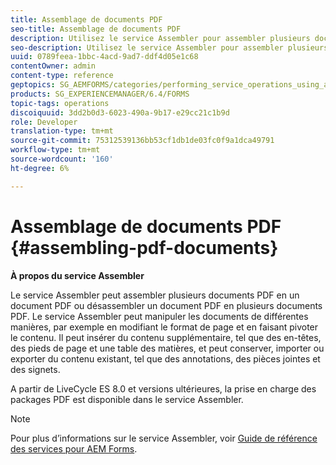 ```yaml
---
title: Assemblage de documents PDF
seo-title: Assemblage de documents PDF
description: Utilisez le service Assembler pour assembler plusieurs documents PDF en un document PDF ou pour désassembler un document PDF en plusieurs documents PDF.
seo-description: Utilisez le service Assembler pour assembler plusieurs documents PDF en un document PDF ou pour désassembler un document PDF en plusieurs documents PDF.
uuid: 0789feea-1bbc-4acd-9ad7-ddf4d05e1c68
contentOwner: admin
content-type: reference
geptopics: SG_AEMFORMS/categories/performing_service_operations_using_apis
products: SG_EXPERIENCEMANAGER/6.4/FORMS
topic-tags: operations
discoiquuid: 3dd2b0d3-6023-490a-9b17-e29cc21c1b9d
role: Developer
translation-type: tm+mt
source-git-commit: 75312539136bb53cf1db1de03fc0f9a1dca49791
workflow-type: tm+mt
source-wordcount: '160'
ht-degree: 6%

---
```



# Assemblage de documents PDF {#assembling-pdf-documents}

**À propos du service Assembler**

Le service Assembler peut assembler plusieurs documents PDF en un document PDF ou désassembler un document PDF en plusieurs documents PDF. Le service Assembler peut manipuler les documents de différentes manières, par exemple en modifiant le format de page et en faisant pivoter le contenu. Il peut insérer du contenu supplémentaire, tel que des en-têtes, des pieds de page et une table des matières, et peut conserver, importer ou exporter du contenu existant, tel que des annotations, des pièces jointes et des signets.

A partir de LiveCycle ES 8.0 et versions ultérieures, la prise en charge des packages PDF est disponible dans le service Assembler.

>[!NOTE]
>
>Pour plus d’informations sur le service Assembler, voir [Guide de référence des services pour AEM Forms](https://www.adobe.com/go/learn_aemforms_services_63).

